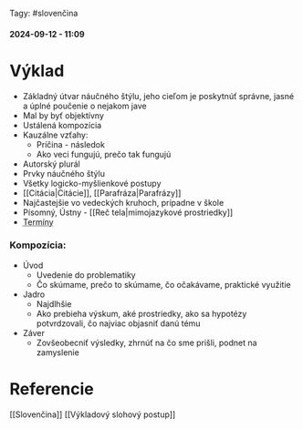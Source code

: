  Tagy: #slovenčina
#### 2024-09-12 - 11:09

# Výklad

- Základný útvar náučného štýlu, jeho cieľom je poskytnúť správne, jasné a úplné poučenie o nejakom jave
- Mal by byť objektívny
- Ustálená kompozícia
- Kauzálne vzťahy:
	- Príčina - následok
	- Ako veci fungujú, prečo tak fungujú
- Autorský plurál
- Prvky náučného štýlu
- Všetky logicko-myšlienkové postupy
- [[Citácia|Citácie]], [[Parafráza|Parafrázy]]
- Najčastejšie vo vedeckých kruhoch, prípadne v škole
- Písomný, Ústny - [[Reč tela|mimojazykové prostriedky]]
- <abbr title="Odborné slovo">Termíny</abbr>

### Kompozícia:
- Úvod
	- Uvedenie do problematiky
	- Čo skúmame, prečo to skúmame, čo očakávame, praktické využitie
- Jadro
	- Najdlhšie
	- Ako prebieha výskum, aké prostriedky, ako sa hypotézy potvrdzovali, čo najviac objasniť danú tému
- Záver
	- Zovšeobecniť výsledky, zhrnúť na čo sme prišli, podnet na zamyslenie



# Referencie
[[Slovenčina]]
[[Výkladový slohový postup]]